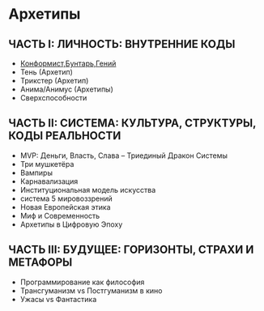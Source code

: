 # Архетипы

## ЧАСТЬ I: ЛИЧНОСТЬ: ВНУТРЕННИЕ КОДЫ

- [Конформист,Бунтарь,Гений](https://ck-himiki.github.io/archetypes/genius_conformist_rebel.html)
- Тень (Архетип)
- Трикстер (Архетип)
- Анима/Анимус (Архетипы)
- Сверхспособности

## ЧАСТЬ II: СИСТЕМА: КУЛЬТУРА, СТРУКТУРЫ, КОДЫ РЕАЛЬНОСТИ

- MVP: Деньги, Власть, Слава – Триединый Дракон Системы 
- Три мушкетёра 
- Вампиры 
- Карнавализация 
- Институциональная модель искусства 
- система 5 мировоззрений 
- Новая Европейская этика 
- Миф и Современность 
- Архетипы в Цифровую Эпоху 

## ЧАСТЬ III: БУДУЩЕЕ: ГОРИЗОНТЫ, СТРАХИ И МЕТАФОРЫ

- Программирование как философия 
- Трансгуманизм vs Постгуманизм в кино 
- Ужасы vs Фантастика 
